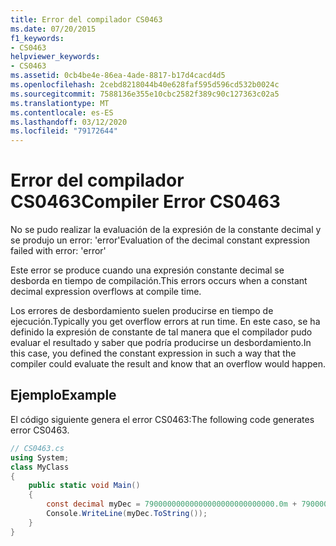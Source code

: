 ```yaml
---
title: Error del compilador CS0463
ms.date: 07/20/2015
f1_keywords:
- CS0463
helpviewer_keywords:
- CS0463
ms.assetid: 0cb4be4e-86ea-4ade-8817-b17d4cacd4d5
ms.openlocfilehash: 2cebd8218044b40e628faf595d596cd532b0024c
ms.sourcegitcommit: 7588136e355e10cbc2582f389c90c127363c02a5
ms.translationtype: MT
ms.contentlocale: es-ES
ms.lasthandoff: 03/12/2020
ms.locfileid: "79172644"
---
```

# <a name="compiler-error-cs0463"></a><span data-ttu-id="5c354-102">Error del compilador CS0463</span><span class="sxs-lookup"><span data-stu-id="5c354-102">Compiler Error CS0463</span></span>
<span data-ttu-id="5c354-103">No se pudo realizar la evaluación de la expresión de la constante decimal y se produjo un error: 'error'</span><span class="sxs-lookup"><span data-stu-id="5c354-103">Evaluation of the decimal constant expression failed with error: 'error'</span></span>  
  
 <span data-ttu-id="5c354-104">Este error se produce cuando una expresión constante decimal se desborda en tiempo de compilación.</span><span class="sxs-lookup"><span data-stu-id="5c354-104">This errors occurs when a constant decimal expression overflows at compile time.</span></span>  
  
 <span data-ttu-id="5c354-105">Los errores de desbordamiento suelen producirse en tiempo de ejecución.</span><span class="sxs-lookup"><span data-stu-id="5c354-105">Typically you get overflow errors at run time.</span></span> <span data-ttu-id="5c354-106">En este caso, se ha definido la expresión de constante de tal manera que el compilador pudo evaluar el resultado y saber que podría producirse un desbordamiento.</span><span class="sxs-lookup"><span data-stu-id="5c354-106">In this case, you defined the constant expression in such a way that the compiler could evaluate the result and know that an overflow would happen.</span></span>  
  
## <a name="example"></a><span data-ttu-id="5c354-107">Ejemplo</span><span class="sxs-lookup"><span data-stu-id="5c354-107">Example</span></span>  
 <span data-ttu-id="5c354-108">El código siguiente genera el error CS0463:</span><span class="sxs-lookup"><span data-stu-id="5c354-108">The following code generates error CS0463.</span></span>  
  
```csharp  
// CS0463.cs
using System;
class MyClass
{  
    public static void Main()
    {  
        const decimal myDec = 79000000000000000000000000000.0m + 79000000000000000000000000000.0m; // CS0463  
        Console.WriteLine(myDec.ToString());  
    }  
}  
```
